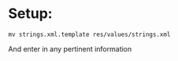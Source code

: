 # Setup:

    mv strings.xml.template res/values/strings.xml

And enter in any pertinent information
